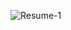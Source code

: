 ![Resume-1](https://github.com/kilaniBarhoom/Resume/assets/112987450/b9eb3939-3591-444b-aa7a-8fcf5e3ece47)

